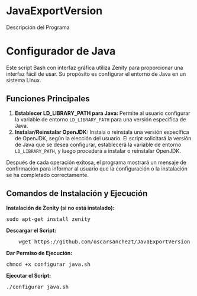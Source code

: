 # JavaExportVersion
<!DOCTYPE html>
<html lang="es">
<head>
    <meta charset="UTF-8">
    <meta name="viewport" content="width=device-width, initial-scale=1.0">
    Descripción del Programa
</head>
<body>

<h1>Configurador de Java</h1>

<p>
    Este script Bash con interfaz gráfica utiliza Zenity para proporcionar una interfaz fácil de usar. Su propósito es configurar el entorno de Java en un sistema Linux.
</p>

<h2>Funciones Principales</h2>

<ol>
    <li>
      <strong>
        Establecer LD_LIBRARY_PATH para Java:
      </strong> 
      Permite al usuario configurar la variable de entorno <code>LD_LIBRARY_PATH</code> para una versión específica de Java.
    </li>
    <li><strong>Instalar/Reinstalar OpenJDK:</strong> Instala o reinstala una versión específica de OpenJDK, según la elección del usuario. El script solicitará la versión de Java que se desea configurar, establecerá la variable de entorno <code>LD_LIBRARY_PATH</code>, y luego procederá a instalar o reinstalar OpenJDK.</li>
</ol>

<p>
    Después de cada operación exitosa, el programa mostrará un mensaje de confirmación para informar al usuario que la configuración o la instalación se ha completado correctamente.
</p>

<h2>Comandos de Instalación y Ejecución</h2>

<p><strong>Instalación de Zenity (si no está instalado):</strong></p>
<pre>sudo apt-get install zenity</pre>

<p><strong>Descargar el Script:</strong></p>
<pre>
    wget https://github.com/oscarsanchezt/JavaExportVersion
</pre>

<p><strong>Dar Permiso de Ejecución:</strong></p>
<pre>chmod +x configurar_java.sh</pre>

<p><strong>Ejecutar el Script:</strong></p>
<pre>./configurar_java.sh</pre>

</body>
</html>

